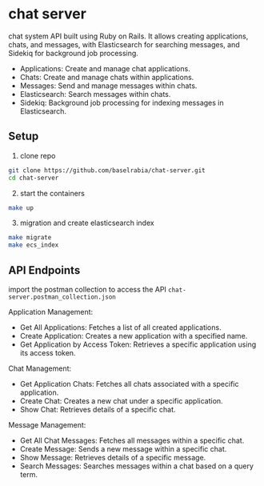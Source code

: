 # chat server
chat system API built using Ruby on Rails. It allows creating applications, chats, and messages, with Elasticsearch for searching messages, and Sidekiq for background job processing.

- Applications: Create and manage chat applications.
- Chats: Create and manage chats within applications.
- Messages: Send and manage messages within chats.
- Elasticsearch: Search messages within chats.
- Sidekiq: Background job processing for indexing messages in Elasticsearch.

## Setup

1. clone repo
```bash 
git clone https://github.com/baselrabia/chat-server.git
cd chat-server
```
 2. start the containers
```bash
make up 
```
3. migration and create elasticsearch index 
```bash
make migrate
make ecs_index
```

## API Endpoints
import the postman collection to access the API `chat-server.postman_collection.json`

Application Management:

- Get All Applications: Fetches a list of all created applications.
- Create Application: Creates a new application with a specified name.
- Get Application by Access Token: Retrieves a specific application using its access token.

Chat Management:

- Get Application Chats: Fetches all chats associated with a specific application.
- Create Chat: Creates a new chat under a specific application.
- Show Chat: Retrieves details of a specific chat.

Message Management:

- Get All Chat Messages: Fetches all messages within a specific chat.
- Create Message: Sends a new message within a specific chat.
- Show Message: Retrieves details of a specific message.
- Search Messages: Searches messages within a chat based on a query term.